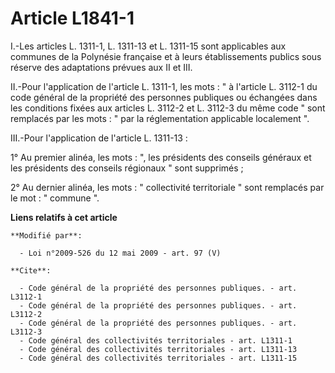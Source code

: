 # Article L1841-1

I.-Les articles L. 1311-1, L. 1311-13 et L. 1311-15 sont applicables aux communes de la Polynésie française et à leurs
établissements publics sous réserve des adaptations prévues aux II et III. 

II.-Pour l'application de l'article L. 1311-1, les mots : " à l'article L. 3112-1 du code général de la propriété des
personnes publiques ou échangées dans les conditions fixées aux articles L. 3112-2 et L. 3112-3 du même code " sont remplacés
par les mots : " par la réglementation applicable localement ". 

III.-Pour l'application de l'article L. 1311-13 : 

1° Au premier alinéa, les mots : ", les présidents des conseils généraux et les présidents des conseils régionaux " sont
supprimés ; 

2° Au dernier alinéa, les mots : " collectivité territoriale " sont remplacés par le mot : " commune ".

**Liens relatifs à cet article**

	**Modifié par**:

	  - Loi n°2009-526 du 12 mai 2009 - art. 97 (V)

	**Cite**:

	  - Code général de la propriété des personnes publiques. - art. L3112-1
	  - Code général de la propriété des personnes publiques. - art. L3112-2
	  - Code général de la propriété des personnes publiques. - art. L3112-3
	  - Code général des collectivités territoriales - art. L1311-1
	  - Code général des collectivités territoriales - art. L1311-13
	  - Code général des collectivités territoriales - art. L1311-15
